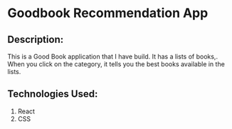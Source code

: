 # Goodbook Recommendation App

## Description:
This is a Good Book application that I have build. It has a lists  of books,. When you click on the category, it tells you the best books available in the lists.

## Technologies Used:
  1. React
  2. CSS
